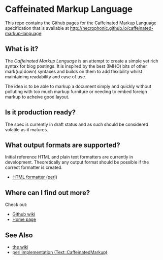Caffeinated Markup Language
===========================

This repo contains the Github pages for the Caffeinated Markup Language specification that is available at http://necrophonic.github.io/caffeinated-markup-language


What is it?
-----------

The *Caffeinated Markup Language* is an attempt to create a simple yet rich syntax for blog postings. It is inspired by the best (IMHO) bits of other mark(up|down) syntaxes and builds on them to add flexibility whilst maintaining readability and ease of use.

The idea is to be able to markup a document simply and quickly without polluting with too much markup furniture or needing to embed foreign markup to acheive good layout.

Is it production ready?
-----------------------

The spec is currently in draft status and as such should be considered volatile as it matures.

What output formats are supported?
----------------------------------

Initial reference HTML and plain text formatters are currently in development. Theoretically any output format should be possible if the correct formatter is created.

  - [HTML formatter (perl)](https://github.com/necrophonic/text-caffeinatedmarkup)

Where can I find out more?
--------------------------

Check out:
  - [Github wiki](https://github.com/necrophonic/caffeinated-markup-language/wiki)
  - [Home page](http://necrophonic.github.io/caffeinated-markup-language/)

See Also
--------

- [the wiki](http://github.com/necrophonic/caffeinated-markup-language/wiki)
- [perl implementation (Text::CaffeinatedMarkup)](http://github.com/necrophonic/text-caffeinatedmarkup)
